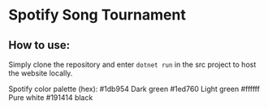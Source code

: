 # Spotify Song Tournament

## How to use:
Simply clone the repository and enter `dotnet run` in the src project to host the website locally.


Spotify color palette (hex):
#1db954 Dark green
#1ed760 Light green
#ffffff Pure white
#191414 black
